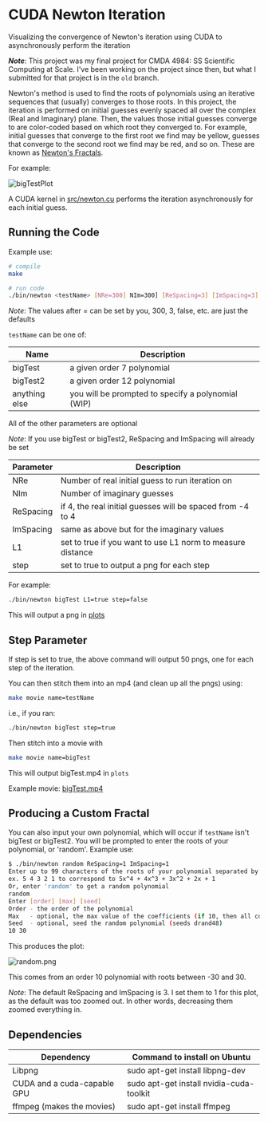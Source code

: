 # CUDA Newton Iteration

Visualizing the convergence of Newton's iteration using CUDA to asynchronously perform the iteration

***Note***: This project was my final project for CMDA 4984: SS Scientific Computing at Scale. I've been working on the project since then, but what I submitted for that project is in the `old` branch.

Newton's method is used to find the roots of polynomials using an iterative sequences that (usually) converges to those roots. In this project, the iteration is performed on initial guesses evenly spaced all over the complex (Real and Imaginary) plane. Then, the values those initial guesses converge to are color-coded based on which root they converged to. For example, initial guesses that converge to the first root we find may be yellow, guesses that converge to the second root we find may be red, and so on. These are known as [Newton's Fractals](https://en.wikipedia.org/wiki/Newton_fractal).

For example:

![bigTestPlot](plots/bigTest.png)

A CUDA kernel in [src/newton.cu](src/newton.cu) performs the iteration asynchronously for each initial guess.

## Running the Code

Example use:

```bash
# compile
make

# run code
./bin/newton <testName> [NRe=300] NIm=300] [ReSpacing=3] [ImSpacing=3] [L1=false] [step=false]
```

*Note*: The values after = can be set by you, 300, 3, false, etc. are just the defaults

`testName` can be one of:

| Name          | Description                                        |
|--             |--                                                  |
| bigTest       | a given order 7 polynomial                         |
| bigTest2      | a given order 12 polynomial                        |
| anything else | you will be prompted to specify a polynomial (WIP) |

All of the other parameters are optional

*Note*: If you use bigTest or bigTest2, ReSpacing and ImSpacing will already be set

| Parameter | Description                                                |
|--         | --                                                         |
| NRe       | Number of real initial guess to run iteration on           |
| NIm       | Number of imaginary guesses                                |
| ReSpacing | if 4, the real initial guesses will be spaced from -4 to 4 |
| ImSpacing | same as above but for the imaginary values                 |
| L1        | set to true if you want to use L1 norm to measure distance |
| step      | set to true to output a png for each step                  |

For example:

```bash
./bin/newton bigTest L1=true step=false
```
This will output a png in [plots](plots)

## Step Parameter

If step is set to true, the above command will output 50 pngs, one for each step of the iteration.

You can then stitch them into an mp4 (and clean up all the pngs) using:

```bash
make movie name=testName
```

i.e., if you ran:

```bash
./bin/newton bigTest step=true
```

Then stitch into a movie with

```bash
make movie name=bigTest
```

This will output bigTest.mp4 in `plots`

Example movie: [bigTest.mp4](plots/bigTest.mp4)

## Producing a Custom Fractal

You can also input your own polynomial, which will occur if `testName` isn't bigTest or bigTest2. You will be prompted to enter the roots of your polynomial, or 'random'. Example use:

```bash
$ ./bin/newton random ReSpacing=1 ImSpacing=1
Enter up to 99 characters of the roots of your polynomial separated by spaces:
ex. 5 4 3 2 1 to correspond to 5x^4 + 4x^3 + 3x^2 + 2x + 1
Or, enter 'random' to get a random polynomial
random
Enter [order] [max] [seed]
Order - the order of the polynomial
Max   - optional, the max value of the coefficients (if 10, then all coefficients will be from -10 to 10
Seed  - optional, seed the random polynomial (seeds drand48)
10 30
```

This produces the plot:

![random.png](plots/random.png)

This comes from an order 10 polynomial with roots between -30 and 30.

*Note*: The default ReSpacing and ImSpacing is 3. I set them to 1 for this plot, as the default was too zoomed out. In other words, decreasing them zoomed everything in.

## Dependencies

| Dependency                  | Command to install on Ubuntu             |
|--                           |--                                        |
| Libpng                      | sudo apt-get install libpng-dev          |
| CUDA and a cuda-capable GPU | sudo apt-get install nvidia-cuda-toolkit |
| ffmpeg (makes the movies)   | sudo apt-get install ffmpeg              |
